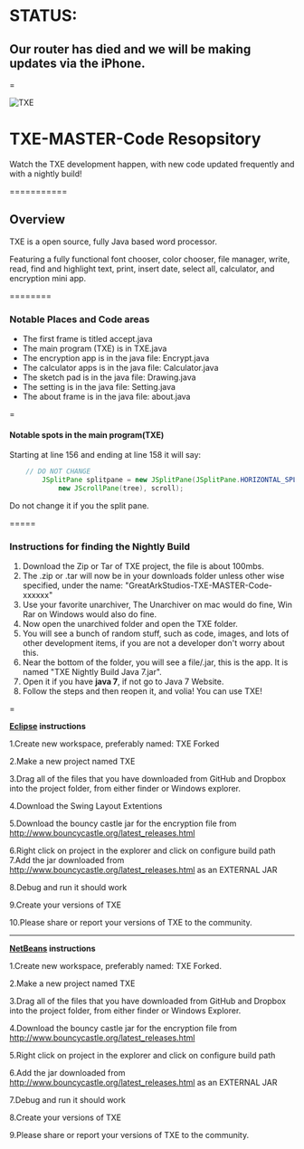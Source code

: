 <h1><b>STATUS:</b></h1><h2>Our router has died and we will be making updates via the iPhone.</h2>
=

![TXE](http://greatarkstudios.weebly.com/uploads/1/3/0/5/13052964/6677706.png?481 "TXE")

TXE-MASTER-Code Resopsitory 
===============

Watch the TXE development happen, with new code updated frequently and with a nightly build!

===========
<h2>Overview</h2>
<p>TXE is a open source, fully Java based word processor.</p>
<p>Featuring a fully functional font chooser, color chooser, file manager, write, read, find and highlight text, print, insert date, select all, calculator, and encryption mini app.</p>
========
<h3>Notable Places and Code areas</h3>
<ul>
<li>The first frame is titled accept.java</li>
<li>The main program (TXE) is in TXE.java</li>
<li>The encryption app is in the java file: Encrypt.java</li>
<li>The calculator apps is in the java file: Calculator.java</li>
<li>The sketch pad is in the java file: Drawing.java </li>
<li>The setting is in the java file: Setting.java </li>
<li>The about frame is in the java file: about.java</li>
</ul>
=
<H4><b>Notable spots in the main program(TXE)</b></h4>


Starting at line 156 and ending at line 158 it will say:

```java
	// DO NOT CHANGE
        JSplitPane splitpane = new JSplitPane(JSplitPane.HORIZONTAL_SPLIT,
			new JScrollPane(tree), scroll);

```
Do not change it if you the split pane.

=====
<h3>Instructions for finding the Nightly Build</h3>
<ol>
<li>Download the Zip or Tar of TXE project, the file is about 100mbs.</li>
<li>The .zip or .tar will now be in your downloads folder unless other wise specified, under the name: "GreatArkStudios-TXE-MASTER-Code-xxxxxx"</li>
<li>Use your favorite unarchiver, The Unarchiver on mac would do fine, Win Rar on Windows would also do fine.</li>
<li>Now open the unarchived folder and open the TXE folder.</li>
<li>You will see a bunch of random stuff, such as code, images, and lots of other development items, if you are not a developer don't worry about this.</li>
<li>Near the bottom of the folder, you will see a file/.jar, this is the app. It is named "TXE Nightly Build Java 7.jar".</li> 
<li>Open it if you have <b>java 7</b>, if not go to Java 7 Website.</li>
<li>Follow the steps and then reopen it, and volia! You can use TXE!
</ol>
=


<b><a href= "http://eclipse.org">Eclipse</a> instructions</b>


1.Create new workspace, preferably named: TXE Forked


2.Make a new project named TXE 


3.Drag all of the files that you have downloaded from GitHub and Dropbox 
into the project folder, from either finder or Windows explorer.


4.Download the Swing Layout Extentions 


5.Download the bouncy castle jar for the encryption file from http://www.bouncycastle.org/latest_releases.html 


6.Right click on project in the explorer and click on configure build path
7.Add the jar downloaded from http://www.bouncycastle.org/latest_releases.html as an EXTERNAL JAR


8.Debug and run it should work


9.Create your versions of TXE 


<p>10.Please share or report your versions of TXE to the community.<p>


<hr></hr>


<b><a href="https://netbeans.org">NetBeans</a> instructions</b>


1.Create new workspace, preferably named: TXE Forked.


2.Make a new project named TXE


3.Drag all of the files that you have downloaded from GitHub and Dropbox 
into the project folder, from either finder or Windows Explorer.


4.Download the bouncy castle jar for the encryption file from http://www.bouncycastle.org/latest_releases.html 


5.Right click on project in the explorer and click on configure build path


6.Add the jar downloaded from http://www.bouncycastle.org/latest_releases.html as an EXTERNAL JAR


7.Debug and run it should work


8.Create your versions of TXE 


<p>9.Please share or report your versions of TXE to the community.</p>
